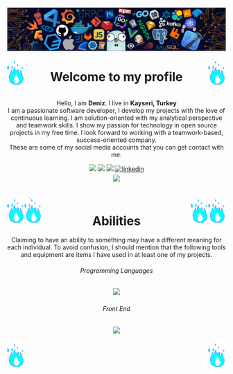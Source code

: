 
<!-- Introduction -->


<p align="center">
  <img src="assets/banner.png">
</p>

<img align="right" src="assets/emoji.gif" width="40px">
<img align="left" src="assets/emoji.gif" width="40px">
<h1 align="center">Welcome to my profile</h1>

<p align="left">

  <p align="center">
    <br>
    Hello, I am <b>Deniz</b>. I live in <b>Kayseri, Turkey</b>
    <br>I am a passionate software developer, I develop my projects with the love of continuous learning. I am solution-oriented with my analytical perspective and teamwork skills. I show my passion for technology in open source projects in my free time. I look forward to working with a teamwork-based, success-oriented company.
    <br>These are some of my social media accounts that you can get contact with me:
  </p>

  <p align="center">
    <a href="https://instagram.com/denizkol38" target="_blank"><img src="https://img.shields.io/badge/Instagram-E4405F?style=for-the-badge&logo=instagram&logoColor=white"></a>
    <a href="https://twitter.com/denizkol38" target="_blank"><img src="https://img.shields.io/badge/Twitter-%231DA1F2.svg?style=for-the-badge&logo=Twitter&logoColor=white"></a>
    <a href="https://facebook.com/pikod.vbs" target="_blank"><img src="https://img.shields.io/badge/Facebook-1877F2?style=for-the-badge&logo=facebook&logoColor=white"></a>
    <a href="https://www.linkedin.com/deniz-kol-1a3048283" target="_blank">
<img src=https://img.shields.io/badge/linkedin-%231E77B5.svg?&style=for-the-badge&logo=linkedin&logoColor=white alt=linkedin style="margin-bottom: 5px;" />
</a><br>
    <img src="https://komarev.com/ghpvc/?username=denizkol38&style=for-the-badge">
  </p>
</p>

<br>

<img align="right" src="assets/emoji.gif" width="40px">
<img align="left" src="assets/emoji.gif" width="40px">




<!-- Abilities -->
<img align="right" src="assets/emoji.gif" width="40px">
<img align="left" src="assets/emoji.gif" width="40px">

<h1 align="center">Abilities</h1>
<p align="center">
  Claiming to have an ability to something may have a different meaning for each individual. 
  To avoid confusion, I should mention that the following tools and equipment are items I have used in at least one of my projects.
</p>

<h6 align="center">Programming Languages</h6>
<p align="center">
  <img src="https://skillicons.dev/icons?i=cpp,cs,java,js,nodejs,">
</p>

<h6 align="center">Front End</h6>
<p align="center">
  <img src="https://skillicons.dev/icons?i=html,css,react,sass,bootstrap,webpack,">
</p>









<!-- Footer -->
<img align="right" src="assets/emoji.gif" width="40px">
<img align="left" src="assets/emoji.gif" width="40px">



